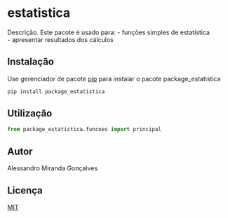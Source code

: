 # estatistica

Descrição. 
Este pacote é usado para:
	- funções simples de estatística  
	- apresentar resultados dos cálculos

## Instalação

Use gerenciador de pacote [pip](https://pip.pypa.io/en/stable/) para instalar o pacote package_estatistica

```bash
pip install package_estatistica
```

## Utilização

```python
from package_estatistica.funcoes import principal
```

## Autor
Alessandro Miranda Gonçalves

## Licença
[MIT](https://choosealicense.com/licenses/mit/)